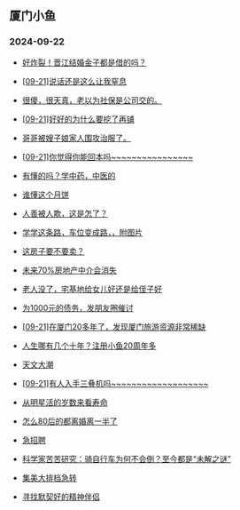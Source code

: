 ## 厦门小鱼 
### 2024-09-22

+ [好炸裂！晋江结婚金子都是借的吗？](http://bbs.xmfish.com/read-htm-tid-18245676.html)

+ [[09-21]说话还是这么让我窒息](http://bbs.xmfish.com/read-htm-tid-18245586.html)

+ [很傻，很天真，老以为社保是公司交的。](http://bbs.xmfish.com/read-htm-tid-18245650.html)

+ [[09-21]好好的为什么要挖了再铺](http://bbs.xmfish.com/read-htm-tid-18245542.html)

+ [哥哥被嫂子娘家人围攻治服了。](http://bbs.xmfish.com/read-htm-tid-18245533.html)

+ [[09-21]你觉得你能回本吗~~~~~~~~~~~~~~~~](http://bbs.xmfish.com/read-htm-tid-18245598.html)

+ [有懂的吗？学中药，中医的](http://bbs.xmfish.com/read-htm-tid-18245594.html)

+ [谁懂这个月饼](http://bbs.xmfish.com/read-htm-tid-18245529.html)

+ [人善被人欺，这是怎了？](http://bbs.xmfish.com/read-htm-tid-18245630.html)

+ [学学这条路，车位变成路，，附图片](http://bbs.xmfish.com/read-htm-tid-18245620.html)

+ [这房子要不要卖？](http://bbs.xmfish.com/read-htm-tid-18245714.html)

+ [未来70%房地产中介会消失](http://bbs.xmfish.com/read-htm-tid-18245667.html)

+ [老人没了，宅基地给女儿好还是给侄子好](http://bbs.xmfish.com/read-htm-tid-18245760.html)

+ [为1000元的债务，发朋友圈催讨](http://bbs.xmfish.com/read-htm-tid-18245766.html)

+ [[09-21]在厦门20多年了，发现厦门旅游资源非常稀缺](http://bbs.xmfish.com/read-htm-tid-18245625.html)

+ [人生哪有几个十年？注册小鱼20周年多](http://bbs.xmfish.com/read-htm-tid-18245708.html)

+ [天文大潮](http://bbs.xmfish.com/read-htm-tid-18245745.html)

+ [[09-21]有人入手三叠机吗~~~~~~~~~~~~~~~~~~~](http://bbs.xmfish.com/read-htm-tid-18245727.html)

+ [从明星活的岁数来看寿命](http://bbs.xmfish.com/read-htm-tid-18245777.html)

+ [怎么80后的都离婚离一半了](http://bbs.xmfish.com/read-htm-tid-18245747.html)

+ [急招聘](http://bbs.xmfish.com/read-htm-tid-18245749.html)

+ [科学家苦苦研究：骑自行车为何不会倒？至今都是“未解之谜”](http://bbs.xmfish.com/read-htm-tid-18245763.html)

+ [集美大排档急转](http://bbs.xmfish.com/read-htm-tid-18245778.html)

+ [寻找默契好的精神伴侣](http://bbs.xmfish.com/read-htm-tid-18245770.html)

